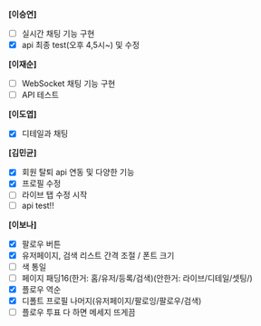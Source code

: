 **[이승연]**

- [ ]  실시간 채팅 기능 구현
- [x]  api 최종 test(오후 4,5시~) 및 수정

**[이재순]**

- [ ]  WebSocket 채팅 기능 구현
- [ ]  API 테스트

**[이도엽]**

- [x]  디테일과 채팅

**[김민균]**

- [x]  회원 탈퇴 api 연동 및  다양한 기능
- [x]  프로필 수정
- [ ]  라이브 탭 수정 시작
- [ ]  api test!!

**[이보나]**

- [x]  팔로우 버튼
- [x]  유저페이지, 검색 리스트 간격 조절 / 폰트 크기
- [ ]  색 통일
- [ ]  페이지 패딩16(한거: 홈/유저/등록/검색)(안한거: 라이브/디테일/셋팅/)
- [x]  플로우 역순
- [x]  디폴트 프로필 나머지(유저페이지/팔로잉/팔로우/검색)
- [ ]  플로우 투표 다 하면 메세지 뜨게끔